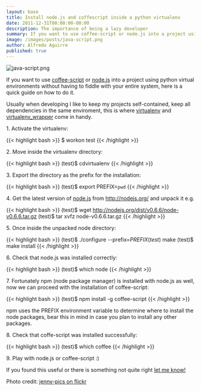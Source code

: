 ```yaml
---
layout: base
title: Install node.js and coffescript inside a python virtualenv
date: 2011-12-31T00:00:00-00:00
description: The importance of being a lazy developer
summary: If you want to use coffee-script or node.js into a project using python virtual environments without having to fiddle with your entire system, here is a quick guide on how to do it.
image: /images/posts/java-script.png
author: Alfredo Aguirre
published: true
---
```

<p>
  <img title="java script by jenny-pics" src="/images/posts/java-script.png" alt="java-script.png" />
</p>

<p>If you want to use <a href="http://jashkenas.github.com/coffee-script/">coffee-script</a> or <a href="http://nodejs.org/">node.js</a> into a project using python virtual environments without having to fiddle with your entire system, here is a quick guide on how to do it.</p>

<p>Usually when developing I like to keep my projects self-contained, keep all dependencies in the same enviroment, this is where <a href="http://pypi.python.org/pypi/virtualenv/">virtualenv</a> and <a href="http://pypi.python.org/pypi/virtualenvwrapper/">virtualenv_wrapper</a> come in handy.</p>


<p>1. Activate the virtualenv:</p>
{{< highlight bash >}}
$ workon test
{{< /highlight >}}

<p>2. Move inside the virtualenv directory:</p>

{{< highlight bash >}}
(test)$ cdvirtualenv
{{< /highlight >}}

<p>3. Export the directory as the prefix for the installation:</p>

{{< highlight bash >}}
(test)$ export PREFIX=`pwd`
{{< /highlight >}}


<p>4. Get the latest version of <a href="http://nodejs.org/">node.js</a> from <a href="http://nodejs.org/">http://nodejs.org/</a> and unpack it e.g.</p>

{{< highlight bash >}}
(test)$ wget http://nodejs.org/dist/v0.6.6/node-v0.6.6.tar.gz
(test)$ tar xvfz node-v0.6.6.tar.gz
{{< /highlight >}}

<p>5. Once inside the unpacked node directory:</p>

{{< highlight bash >}}
(test)$ ./configure --prefix=$PREFIX
(test)$ make
(test)$ make install
{{< /highlight >}}

<p>6. Check that node.js was installed correctly:</p>

{{< highlight bash >}}
(test)$ which node
{{< /highlight >}}

<p>7. Fortunately npm (node package manager) is installed with node.js as well, now we can proceed with the installation of coffee-script:
</p>

{{< highlight bash >}}
(test)$ npm install -g coffee-script
{{< /highlight >}}

<p>npm uses the PREFIX environment variable to determine where to install the node packages, bear this in mind in case you plan to install any other packages.</p>

<p>8. Check that coffe-script was installed successfully:</p>

{{< highlight bash >}}
(test)$ which coffee
{{< /highlight >}}

<p>9. Play with node.js or coffee-script :)</p>

<p>If you found this useful or there is something not quite right <a class="external twitter sticker" href="http://twitter.com/a_alfredo">let me know!</a></p>

<p>Photo credit: <a href="http://www.flickr.com/photos/jenny-pics/4520503357/">jenny-pics on flickr</a></p>

